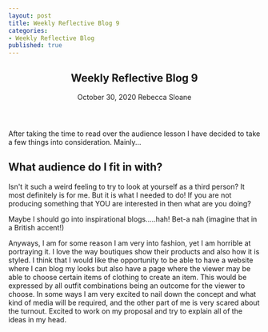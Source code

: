 ```yaml
---
layout: post
title: Weekly Reflective Blog 9
categories:
- Weekly Reflective Blog
published: true
---
```

<article>
	<header>
		<h1>Weekly Reflective Blog 9</h1>
		<time>October 30, 2020</time>
		<span class="author-name">Rebecca Sloane</span>
	</header>
</article>

After taking the time to read over the audience lesson I have decided to take a few things into consideration. Mainly...

  <h2>What audience do I fit in with?</h2>
  
Isn't it such a weird feeling to try to look at yourself as a third person? 
It most definitely is for me. 
But it is what I needed to do!
If you are not producing something that YOU are interested in then what are you doing?

Maybe I should go into inspirational blogs.....hah! Bet-a nah (imagine that in a British accent!)

Anyways, I am for some reason I am very into fashion, yet I am horrible at portraying it. 
I love the way boutiques show their products and also how it is styled.
I think that I would like the opportunity to be able to have a website where I can blog my looks but also have a page where the viewer may be able to choose certain items of clothing to create an item.
This would be expressed by all outfit combinations being an outcome for the viewer to choose. 
In some ways I am very excited to nail down the concept and what kind of media will be required, and the other part of me is very scared about the turnout.
Excited to work on my proposal and try to explain all of the ideas in my head.
